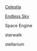 [Celestia](https://github.com/CelestiaProject/Celestia)

[Endless Sky](https://github.com/endless-sky/endless-sky)

Space Engine

starwalk

stellarium
